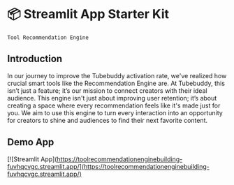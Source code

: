 # 📦 Streamlit App Starter Kit 
```
Tool Recommendation Engine
```

## Introduction

In our journey to improve the Tubebuddy activation rate, we've realized how crucial smart tools like the Recommendation Engine are. At Tubebuddy, this isn’t just a feature; it’s our mission to connect creators with their ideal audience. This engine isn't just about improving user retention; it’s about creating a space where every recommendation feels like it's made just for you. We aim to use this engine to turn every interaction into an opportunity for creators to shine and audiences to find their next favorite content.

## Demo App

[![Streamlit App](https://toolrecommendationenginebuilding-fuvhqcvgc.streamlit.app/](https://toolrecommendationenginebuilding-fuvhqcvgc.streamlit.app/)
